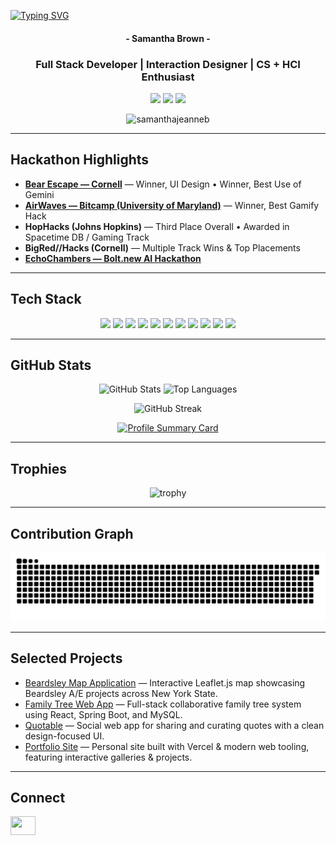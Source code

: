 [![Typing SVG](https://readme-typing-svg.herokuapp.com?color=6A5ACD&size=35&center=true&vCenter=true&width=1000&lines=Welcome+to+my+GitHub!;I'm+Samantha+Brown;Full+Stack+Developer+%7C+Interaction+Designer;Hackathon+Builder)](https://git.io/typing-svg)

<h4 align="center">- Samantha Brown -</h4>
<h3 align="center">Full Stack Developer | Interaction Designer | CS + HCI Enthusiast</h3>

<p align="center">
  <a href="https://www.linkedin.com/in/samanthajeanneb" target="_blank"><img src="https://img.shields.io/badge/LinkedIn-0B66C3?style=for-the-badge&logo=linkedin&logoColor=white" /></a>
  <a href="mailto:samanthajeanneb@gmail.com"><img src="https://img.shields.io/badge/Email-D14836?style=for-the-badge&logo=gmail&logoColor=white" /></a>
  <a href="https://samanthajeanneb.com" target="_blank"><img src="https://img.shields.io/badge/Portfolio-000000?style=for-the-badge&logo=vercel&logoColor=white" /></a>
</p>

<p align="center">
  <img src="https://komarev.com/ghpvc/?username=samanthajeanneb&label=Profile%20views&color=0e75b6&style=flat" alt="samanthajeanneb" />
</p>

---

## Hackathon Highlights
<ul>
  <li><strong><a href="https://devpost.com/software/bear-escape">Bear Escape — Cornell</a></strong> — Winner, UI Design • Winner, Best Use of Gemini</li>
  <li><strong><a href="https://devpost.com/software/airwaves">AirWaves — Bitcamp (University of Maryland)</a></strong> — Winner, Best Gamify Hack</li>
  <li><strong>HopHacks (Johns Hopkins)</strong> — Third Place Overall • Awarded in Spacetime DB / Gaming Track</li>
  <li><strong>BigRed//Hacks (Cornell)</strong> — Multiple Track Wins & Top Placements</li>
  <li><strong><a href="https://devpost.com/software/echochambers">EchoChambers — Bolt.new AI Hackathon</a></strong></li>
</ul>

---

## Tech Stack
<p align="center">
  <img src="https://img.shields.io/badge/React-%2361DAFB.svg?style=flat&logo=react&logoColor=000" />
  <img src="https://img.shields.io/badge/Angular-DD0031?style=flat&logo=angular&logoColor=white" />
  <img src="https://img.shields.io/badge/Spring_Boot-6DB33F?style=flat&logo=spring-boot&logoColor=white" />
  <img src="https://img.shields.io/badge/Node.js-6DA55F?style=flat&logo=node.js&logoColor=white" />
  <img src="https://img.shields.io/badge/MySQL-00758F?style=flat&logo=mysql&logoColor=white" />
  <img src="https://img.shields.io/badge/Java-ED8B00?style=flat&logo=java&logoColor=white" />
  <img src="https://img.shields.io/badge/Python-3776AB?style=flat&logo=python&logoColor=white" />
  <img src="https://img.shields.io/badge/C++-00599C?style=flat&logo=c%2B%2B&logoColor=white" />
  <img src="https://img.shields.io/badge/Docker-2496ED?style=flat&logo=docker&logoColor=white" />
  <img src="https://img.shields.io/badge/TailwindCSS-38B2AC?style=flat&logo=tailwind-css&logoColor=white" />
  <img src="https://img.shields.io/badge/Vite-646CFF?style=flat&logo=vite&logoColor=white" />
</p>

---

## GitHub Stats
<p align="center">
  <img width="48%" src="https://github-readme-stats.vercel.app/api?username=samanthajeanneb&show_icons=true&theme=radical&hide_rank=true" alt="GitHub Stats" />
  <img width="46%" src="https://github-readme-stats.vercel.app/api/top-langs/?username=samanthajeanneb&layout=compact&theme=radical" alt="Top Languages" />
</p>

<p align="center">
  <img width="48%" src="https://streak-stats.demolab.com?user=samanthajeanneb&theme=radical" alt="GitHub Streak" />
</p>

<p align="center">
  <a href="https://github.com/vn7n24fzkq/github-profile-summary-cards">
    <img width="800" height="220" src="https://github-profile-summary-cards.vercel.app/api/cards/profile-details?username=samanthajeanneb&theme=monokai" alt="Profile Summary Card" />
  </a>
</p>

---

## Trophies
<p align="center">
  <img src="https://github-profile-trophy.vercel.app/?username=samanthajeanneb&theme=gruvbox&no-frame=true&margin-w=10&row=1" alt="trophy" />
</p>

---

## Contribution Graph
<p align="center">
  <img alt="snake eating my contributions" src="https://raw.githubusercontent.com/ArshSSandhu/ArshSSandhu/output/github-contribution-grid-snake.svg" />
</p>

---

## Selected Projects
<ul>
  <li><a href="https://github.com/SamanthaJeanneb/Beardsley-Map-Application">Beardsley Map Application</a> — Interactive Leaflet.js map showcasing Beardsley A/E projects across New York State.</li>
  <li><a href="https://github.com/SamanthaJeanneb/FamilyTree">Family Tree Web App</a> — Full-stack collaborative family tree system using React, Spring Boot, and MySQL.</li>
  <li><a href="https://github.com/SamanthaJeanneb/Quotable">Quotable</a> — Social web app for sharing and curating quotes with a clean design-focused UI.</li>
  <li><a href="https://samanthajeanneb.com">Portfolio Site</a> — Personal site built with Vercel & modern web tooling, featuring interactive galleries & projects.</li>
</ul>

---

## Connect
<p align="left">
  <a href="https://www.linkedin.com/in/samanthajeanneb" target="_blank"><img src="https://raw.githubusercontent.com/rahuldkjain/github-profile-readme-generator/master/src/images/icons/Social/linked-in-alt.svg" height="30" width="40" /></a>
</p>
